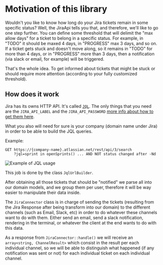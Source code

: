 # Motivation of this library

Wouldn't you like to know how long do your Jira tickets remain in some specific status? Well, the JiraApi 
tells you that, and therefore, we'll like to go one step further. You can define some threshold that will 
delimit the "max allow days" for a ticket to belong in a specific status. For example, in "TODO" it should 
be maxed 4 days, in "PROGRESS" max 3 days, and so on. If a ticket gets stuck and doesn't move along, so it 
remains in "TODO" for more than 4 days, or in "PROGRESS" more than 3 days, then a notification (via slack 
or email, for example) will be triggered.

That's the whole idea. To get informed about tickets that might be stuck or should require more attention 
(according to your fully customized threshold).

## How does it work

Jira has its owns HTTP API. It's called [`JQL`](https://www.atlassian.com/software/jira/guides/expand-jira/jql). 
The only things that you need are the `JIRA_API_LABEL` and the `JIRA_API_PASSWORD` 
[more info about how to get them here](https://id.atlassian.com/manage/api-tokens).

What you also will need for sure is your company (domain name under Jira) in order to be able to build the JQL queries.

Example: 
```
GET https://{company-name}.atlassian.net/rest/api/3/search
    ?jql=sprint in openSprints() ... AND NOT status changed after -Nd
```
![Example of JQL usage](https://i.ibb.co/vsVhCTx/Screenshot-2020-04-13-at-14-19-31.png)

This job is done by the class `JqlUrlBuilder`.

After obtaining all those tickets that should be "notified" we parse all into our domain models, and we group 
them per user, therefore it will be way easier to manipulate their data inside.

The `JiraConnector` class is in charge of sending the tickets (resulting from the Jira Response after being 
transform into our domain) to the different channels (such as Email, Slack, etc) in order to do whatever these 
channels want to do with them. Either send an email, send a slack notification, rendering in the terminal, 
or whatever the client at the end wants to do with this data.

As a response from `JiraConnector::handle()` we will receive an `array<string, ChannelResult>` which consist 
in the result per each individual channel, so we will be able to distinguish what happened (if any notification 
was sent or not) for each individual ticket on each individual channel.
